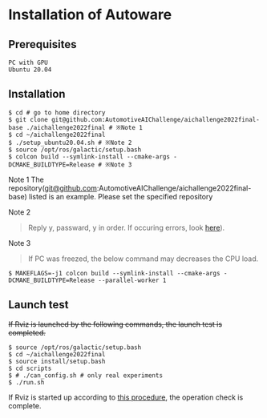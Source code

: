 # Installation of Autoware

## Prerequisites
```
PC with GPU
Ubuntu 20.04
```


## Installation

```
$ cd # go to home directory
$ git clone git@github.com:AutomotiveAIChallenge/aichallenge2022final-base ./aichallenge2022final # ※Note 1
$ cd ~/aichallenge2022final
$ ./setup_ubuntu20.04.sh # ※Note 2
$ source /opt/ros/galactic/setup.bash
$ colcon build --symlink-install --cmake-args -DCMAKE_BUILDTYPE=Release # ※Note 3
```

Note 1
The repository(git@github.com:AutomotiveAIChallenge/aichallenge2022final-base) listed is an example.
Please set the specified repository

Note 2
> Reply y, passward, y in order.
> If occuring errors, look [here](./error_resolution_en.md)).

Note 3
> If PC was freezed, the below command may decreases the CPU load.
```
$ MAKEFLAGS=-j1 colcon build --symlink-install --cmake-args -DCMAKE_BUILDTYPE=Release --parallel-worker 1
```

## Launch test

~~If Rviz is launched by the following commands, the launch test is completed.~~ 
```
$ source /opt/ros/galactic/setup.bash
$ cd ~/aichallenge2022final
$ source install/setup.bash
$ cd scripts
$ # ./can_config.sh # only real experiments
$ ./run.sh
```
If Rviz is started up according to [this procedure](./launch_simulator_en.md), the operation check is complete.
